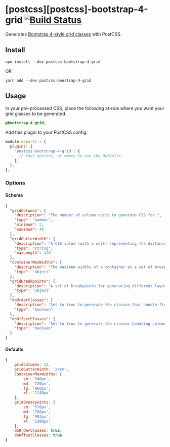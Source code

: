 # [postcss][postcss]-bootstrap-4-grid [![Build Status](https://travis-ci.org/johnwatkins0/postcss-bootstrap-4-grid.svg?branch=master)](https://travis-ci.org/johnwatkins0/postcss-bootstrap-4-grid)

Generates [Bootstrap 4-style grid classes](http://getbootstrap.com/docs/4.0/layout/grid/) with PostCSS.

## Install

```
npm install --dev postcss-bootstrap-4-grid
```

OR

```
yarn add --dev postcss-boostrap-4-grid
```

## Usage

In your pre-processed CSS, place the following at-rule where you want your grid glasses to be generated.

```CSS
@bootstrap-4-grid;
```

Add this plugin to your PostCSS config:

```Javascript
module.exports = {
  plugins: {
    'postcss-bootstrap-4-grid': {
      // Your options, or empty to use the defaults.
    },
  },
};
```

### Options

#### Schema

```JSON
{
  "gridColumns": {
    "description": "The number of column units to generate CSS for.",
    "type": "number",
    "minimum": 2,
    "maximum": 48
  },
  "gridGutterWidth": {
    "description": "A CSS value (with a unit) representing the distance between columns.",
    "type": "string",
    "maxLength": 128
  },
  "containerMaxWidths": {
    "description": "The maximum widths of a container at a set of breakpoints.",
    "type": "object"
  },
  "gridBreakpoints": {
    "description": "A set of breakpoints for generating different layouts at differing view widths.",
    "type": "object"
  },
  "doOrderClasses": {
    "description": "Set to true to generate the classes that handle flexbox order.",
    "type": "boolean"
  },
  "doOffsetClasses": {
    "description": "Set to true to generate the classes handling column offsets.",
    "type": "boolean"
  }
}
```

#### Defaults

```Javascript
{
    gridColumns: 12,
    gridGutterWidth: '2rem',
    containerMaxWidths: {
        sm: '540px',
        md: '720px',
        lg: '960px',
        xl: '1140px'
    },
    gridBreakpoints: {
        sm: '576px',
        md: '768px',
        lg: '992px',
        xl: '1200px'
    },
    doOrderClasses: true,
    doOffsetClasses: true
}
```
